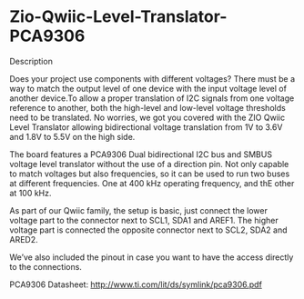 # Zio-Qwiic-Level-Translator-PCA9306

Description

Does your project use components with different voltages? There must be a way to match the output level of one device with the input voltage level of another device.To allow a proper translation of I2C signals from one voltage reference to another, both the high-level and low-level voltage thresholds need to be translated. No worries, we got you covered with the ZIO Qwiic Level Translator allowing bidirectional voltage translation from 1V to 3.6V and 1.8V to 5.5V on the high side.  

The board features a PCA9306 Dual bidirectional I2C bus and SMBUS voltage level translator without the use of a direction pin. Not only capable to match voltages but also frequencies, so it can be used to run two buses at different frequencies. One at 400 kHz operating frequency, and thE other at 100 kHz.

As part of our Qwiic family, the setup is basic, just connect the lower voltage part to the connector next to SCL1, SDA1 and AREF1. The higher voltage part is connected the opposite connector next to SCL2, SDA2 and ARED2. 

We’ve also included the pinout in case you want to have the access directly to the connections. 

PCA9306 Datasheet: http://www.ti.com/lit/ds/symlink/pca9306.pdf
